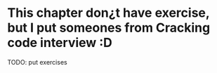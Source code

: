 # This chapter don¿t have exercise, but I put someones from Cracking code interview :D

TODO: put exercises